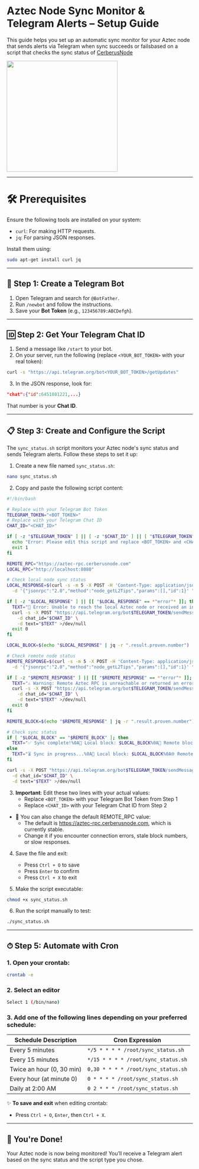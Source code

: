 # Aztec Node Sync Monitor & Telegram Alerts – Setup Guide

This guide helps you set up an automatic sync monitor for your Aztec node that sends alerts via Telegram when sync succeeds or failsbased on a script that checks the sync status of [CerberusNode](https://github.com/cerberus-node)

<img src="https://github.com/user-attachments/assets/5a80b92a-c925-4c10-8925-38bf36cbe67c" width="300">

---

# 🛠 Prerequisites

Ensure the following tools are installed on your system:

- `curl`: For making HTTP requests.
- `jq`: For parsing JSON responses.

Install them using:

```bash
sudo apt-get install curl jq
```

---

## 🤖 Step 1: Create a Telegram Bot

1. Open Telegram and search for `@BotFather`.
2. Run `/newbot` and follow the instructions.
3. Save your **Bot Token** (e.g., `123456789:ABCDefgh`).

---

## 🆔 Step 2: Get Your Telegram Chat ID

1. Send a message like `/start` to your bot.
2. On your server, run the following (replace `<YOUR_BOT_TOKEN>` with your real token):

```bash
curl -s "https://api.telegram.org/bot<YOUR_BOT_TOKEN>/getUpdates"
```

3. In the JSON response, look for:

```json
"chat":{"id":6451081221,...}
```

That number is your **Chat ID**.

---

## 📋 Step 3: Create and Configure the Script

The `sync_status.sh` script monitors your Aztec node's sync status and sends Telegram alerts. Follow these steps to set it up:

1. Create a new file named `sync_status.sh`:

```bash
nano sync_status.sh
```

2. Copy and paste the following script content:

```bash
#!/bin/bash

# Replace with your Telegram Bot Token
TELEGRAM_TOKEN="<BOT_TOKEN>"
# Replace with your Telegram Chat ID
CHAT_ID="<CHAT_ID>"

if [ -z "$TELEGRAM_TOKEN" ] || [ -z "$CHAT_ID" ] || [ "$TELEGRAM_TOKEN" == "<BOT_TOKEN>" ] || [ "$CHAT_ID" == "<CHAT_ID>" ]; then
  echo "Error: Please edit this script and replace <BOT_TOKEN> and <CHAT_ID> with your actual values"
  exit 1
fi

REMOTE_RPC="https://aztec-rpc.cerberusnode.com"
LOCAL_RPC="http://localhost:8080"

# Check local node sync status
LOCAL_RESPONSE=$(curl -s -m 5 -X POST -H 'Content-Type: application/json' \
  -d '{"jsonrpc":"2.0","method":"node_getL2Tips","params":[],"id":1}' "$LOCAL_RPC")

if [ -z "$LOCAL_RESPONSE" ] || [[ "$LOCAL_RESPONSE" == *"error"* ]]; then
  TEXT="🚫 Error: Unable to reach the local Aztec node or received an invalid response."
  curl -s -X POST "https://api.telegram.org/bot$TELEGRAM_TOKEN/sendMessage" \
    -d chat_id="$CHAT_ID" \
    -d text="$TEXT" >/dev/null
  exit 0
fi

LOCAL_BLOCK=$(echo "$LOCAL_RESPONSE" | jq -r ".result.proven.number")

# Check remote node status
REMOTE_RESPONSE=$(curl -s -m 5 -X POST -H 'Content-Type: application/json' \
  -d '{"jsonrpc":"2.0","method":"node_getL2Tips","params":[],"id":1}' "$REMOTE_RPC")

if [ -z "$REMOTE_RESPONSE" ] || [[ "$REMOTE_RESPONSE" == *"error"* ]]; then
  TEXT="⚠️ Warning: Remote Aztec RPC is unreachable or returned an error."
  curl -s -X POST "https://api.telegram.org/bot$TELEGRAM_TOKEN/sendMessage" \
    -d chat_id="$CHAT_ID" \
    -d text="$TEXT" >/dev/null
  exit 0
fi

REMOTE_BLOCK=$(echo "$REMOTE_RESPONSE" | jq -r ".result.proven.number")

# Check sync status
if [ "$LOCAL_BLOCK" == "$REMOTE_BLOCK" ]; then
  TEXT="✅ Sync complete!%0A🔸 Local block: $LOCAL_BLOCK%0A🔸 Remote block: $REMOTE_BLOCK%0A📦 Your Aztec node is fully up-to-date."
else
  TEXT="⏳ Sync in progress...%0A📍 Local block: $LOCAL_BLOCK%0A🌐 Remote block: $REMOTE_BLOCK%0A⚡ Your Aztec node is still catching up. Please investigate if the delay persists."
fi

curl -s -X POST "https://api.telegram.org/bot$TELEGRAM_TOKEN/sendMessage" \
  -d chat_id="$CHAT_ID" \
  -d text="$TEXT" >/dev/null
```

3. **Important**: Edit these two lines with your actual values:
   - Replace `<BOT_TOKEN>` with your Telegram Bot Token from Step 1
   - Replace `<CHAT_ID>` with your Telegram Chat ID from Step 2
- 🔁 You can also change the default REMOTE_RPC value:
   - The default is https://aztec-rpc.cerberusnode.com, which is currently stable.
   - Change it if you encounter connection errors, stale block numbers, or slow responses.


4. Save the file and exit:
   - Press `Ctrl + O` to save
   - Press `Enter` to confirm
   - Press `Ctrl + X` to exit

5. Make the script executable:

```bash
chmod +x sync_status.sh
```

6. Run the script manually to test:

```bash
./sync_status.sh
```

---

## ⏱ Step 5: Automate with Cron

### 1. Open your crontab:

```bash
crontab -e
```

### 2. Select an editor

```bash
Select 1 (/bin/nano)
```

### 3. Add one of the following lines depending on your preferred schedule:

| Schedule Description       | Cron Expression                                                                     |
| -------------------------- | ----------------------------------------------------------------------------------- |
| Every 5 minutes            | `*/5 * * * * /root/sync_status.sh`                                              |
| Every 15 minutes           | `*/15 * * * * /root/sync_status.sh`                                             |
| Twice an hour (0, 30 min)  | `0,30 * * * * /root/sync_status.sh`                                             |
| Every hour (at minute 0)   | `0 * * * * /root/sync_status.sh`                                                |
| Daily at 2:00 AM           | `0 2 * * * /root/sync_status.sh`                                                |

✨ **To save and exit** when editing crontab:

* Press `Ctrl + O`, `Enter`, then `Ctrl + X`.


---

## 🏁 You're Done!

Your Aztec node is now being monitored!
You’ll receive a Telegram alert based on the sync status and the script type you chose.
